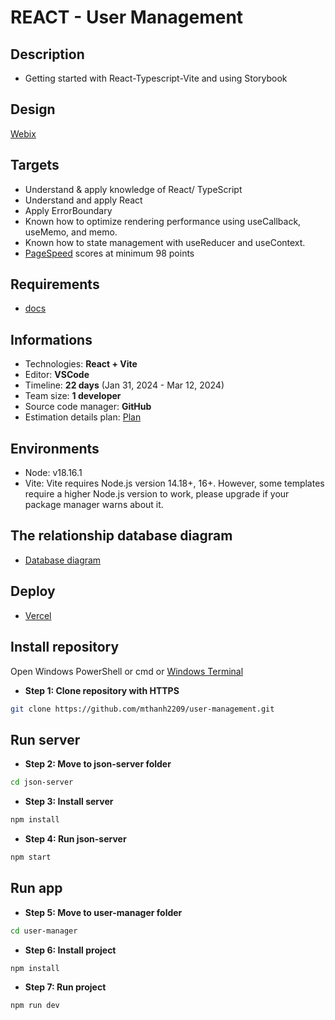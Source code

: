 # REACT - User Management

## Description

- Getting started with React-Typescript-Vite and using Storybook

## Design

[Webix](https://webix.com/demos/user-manager/)

## Targets

- Understand & apply knowledge of React/ TypeScript
- Understand and apply React
- Apply ErrorBoundary
- Known how to optimize rendering performance using useCallback, useMemo, and memo.
- Known how to state management with useReducer and useContext.
- [PageSpeed](https://pagespeed.web.dev/) scores at minimum 98 points

## Requirements

- [docs](https://docs.google.com/document/d/1zGBaCrptkQuzsg-Q48ToL7C3XiaYtVLbs9M5mpLYBxs/edit?usp=sharing)

## Informations

- Technologies: **React + Vite**
- Editor: **VSCode**
- Timeline: **22 days** (Jan 31, 2024 - Mar 12, 2024)
- Team size: **1 developer**
- Source code manager: **GitHub**
- Estimation details plan: [Plan](https://docs.google.com/document/d/1XIBwj3kN9eNCUq9RS8sfHXvgVpcLdhP8gV-SDe6t16Y/edit?usp=sharing)

## Environments

- Node: v18.16.1
- Vite: Vite requires Node.js version 14.18+, 16+. However, some templates require a higher Node.js version to work, please upgrade if your package manager warns about it.

## The relationship database diagram

- [Database diagram](https://drive.google.com/file/d/1hrhZB7zKCqG8mCX16Vs3xCaxWHA-jiU1/view?usp=sharing)

## Deploy

- [Vercel](https://user-management-mthanh2209.vercel.app)

## Install repository

Open Windows PowerShell or cmd or [Windows Terminal](https://www.microsoft.com/en-gb/p/windows-terminal/9n0dx20hk701?rtc=1&activetab=pivot:overviewtab)

- **Step 1: Clone repository with HTTPS**

```bash
git clone https://github.com/mthanh2209/user-management.git
```

## Run server

- **Step 2: Move to json-server folder**

```bash
cd json-server
```

- **Step 3: Install server**

```bash
npm install
```

- **Step 4: Run json-server**

```bash
npm start
```

## Run app

- **Step 5: Move to user-manager folder**

```bash
cd user-manager
```

- **Step 6: Install project**

```bash
npm install
```

- **Step 7: Run project**

```bash
npm run dev
```
